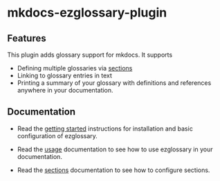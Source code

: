 # mkdocs-ezglossary-plugin

## Features

This plugin adds glossary support for mkdocs. It supports

-   Defining multiple glossaries via [sections](usage/sections.md)
-   Linking to glossary entries in text
-   Printing a summary of your glossary with definitions and
    references anywhere in your documentation.

## Documentation

-   Read the [getting started](getting_started.md) instructions
    for installation and basic configuration of ezglossary.

-   Read the [usage](usage/index.md) documentation
    to see how to use ezglossary in your documentation.

-   Read the [sections](usage/sections.md) documentation to see
    how to configure sections.

